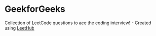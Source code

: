 # GeekforGeeks
Collection of LeetCode questions to ace the coding interview! - Created using [LeetHub](https://github.com/QasimWani/LeetHub)
